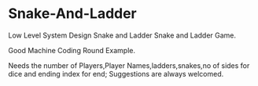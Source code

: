 # Snake-And-Ladder
Low Level System Design Snake and Ladder
Snake and Ladder Game.

Good Machine Coding Round Example.

Needs the number of Players,Player Names,ladders,snakes,no of sides for dice and ending index for end;
Suggestions are always welcomed.

